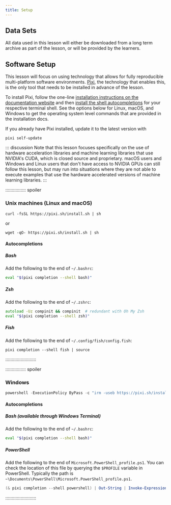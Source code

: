 ```yaml
---
title: Setup
---
```


## Data Sets

All data used in this lesson will either be downloaded from a long term archive as part of the lesson, or will be provided by the learners.

## Software Setup

This lesson will focus on using technology that allows for fully reproducible multi-platform software environments.
[Pixi](https://pixi.sh/latest/), the technology that enables this, is the only tool that needs to be installed in advance of the lesson.

To install Pixi, follow the one-line [installation instructions on the documentation website](https://pixi.sh/latest/#installation) and then [install the shell autocompletions](https://pixi.sh/latest/advanced/installation/#autocompletion) for your respective terminal shell.
See the options below for Linux, macOS, and Windows to get the operating system level commands that are provided in the installation docs.

If you already have Pixi installed, update it to the latest version with

```shell
pixi self-update
```

::: discussion
Note that this lesson focuses specifically on the use of hardware acceleration libraries and machine learning libraries that use NVIDIA's CUDA, which is closed source and proprietary.
macOS users and Windows and Linux users that don't have access to NVIDIA GPUs can still follow this lesson, but may run into situations where they are not able to execute examples that use the hardware accelerated versions of machine learning libraries.
:::

:::::::::::::::: spoiler

### Unix machines (Linux and macOS)

```shell
curl -fsSL https://pixi.sh/install.sh | sh
```

or

```shell
wget -qO- https://pixi.sh/install.sh | sh
```

#### Autocompletions

##### Bash

Add the following to the end of `~/.bashrc`:

```bash
eval "$(pixi completion --shell bash)"
```

##### Zsh

Add the following to the end of `~/.zshrc`:

```zsh
autoload -Uz compinit && compinit  # redundant with Oh My Zsh
eval "$(pixi completion --shell zsh)"
```

##### Fish

Add the following to the end of `~/.config/fish/config.fish`:

```shell
pixi completion --shell fish | source
```

::::::::::::::::::::::::

:::::::::::::::: spoiler

### Windows

```powershell
powershell -ExecutionPolicy ByPass -c "irm -useb https://pixi.sh/install.ps1 | iex"
```

#### Autocompletions

##### Bash (available through Windows Terminal)

Add the following to the end of `~/.bashrc`:

```bash
eval "$(pixi completion --shell bash)"
```

##### PowerShell

Add the following to the end of `Microsoft.PowerShell_profile.ps1`.
You can check the location of this file by querying the `$PROFILE` variable in PowerShell.
Typically the path is `~\Documents\PowerShell\Microsoft.PowerShell_profile.ps1`.

```powershell
(& pixi completion --shell powershell) | Out-String | Invoke-Expression
```

::::::::::::::::::::::::

